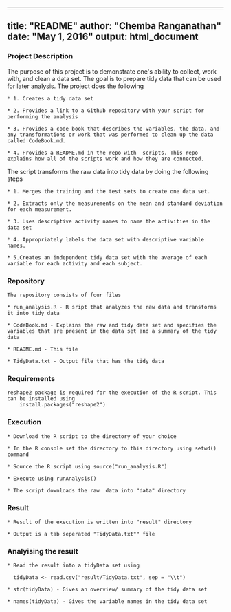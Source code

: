 
---
title: "README"
author: "Chemba Ranganathan"
date: "May 1, 2016"
output: html_document
---

### Project Description
The purpose of this project is to demonstrate one's ability to collect, work with, and clean a data set. The goal is to prepare tidy data that can be used for later analysis. The project does the following

    * 1. Creates a tidy data set 
    
    * 2. Provides a link to a Github repository with your script for performing the analysis
    
    * 3. Provides a code book that describes the variables, the data, and any transformations or work that was performed to clean up the data called CodeBook.md. 
    
    * 4. Provides a README.md in the repo with  scripts. This repo explains how all of the scripts work and how they are connected.
    
The script transforms the raw data into tidy data by doing the following steps

    * 1. Merges the training and the test sets to create one data set.
    
    * 2. Extracts only the measurements on the mean and standard deviation for each measurement.
    
    * 3. Uses descriptive activity names to name the activities in the data set
    
    * 4. Appropriately labels the data set with descriptive variable names.
    
    * 5.Creates an independent tidy data set with the average of each variable for each activity and each subject.

### Repository

    The repository consists of four files

    * run_analysis.R - R sript that analyzes the raw data and transforms it into tidy data
    
    * CodeBook.md - Explains the raw and tidy data set and specifies the variables that are present in the data set and a summary of the tidy data
    
    * README.md - This file 
    
    * TidyData.txt - Output file that has the tidy data

### Requirements

    reshape2 package is required for the execution of the R script. This can be installed using 
        install.packages("reshape2")
    
### Execution

    * Download the R script to the directory of your choice
    
    * In the R console set the directory to this directory using setwd() command
    
    * Source the R script using source("run_analysis.R")
    
    * Execute using runAnalysis()
    
    * The script downloads the raw  data into "data" directory 
    


### Result

    * Result of the execution is written into "result" directory
    
    * Output is a tab seperated "TidyData.txt"" file
    
### Analyising the result

    * Read the result into a tidyData set using
    
      tidyData <- read.csv("result/TidyData.txt", sep = "\\t")
    
    * str(tidyData) - Gives an overview/ summary of the tidy data set
    
    * names(tidyData) - Gives the variable names in the tidy data set
    
